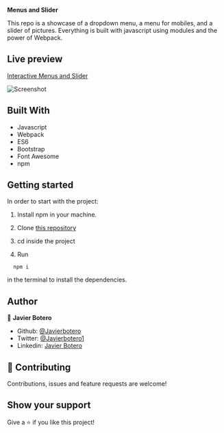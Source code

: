 **Menus and Slider**

This repo is a showcase of a dropdown menu, a menu for mobiles, and a slider of pictures. Everything is built with javascript using modules and the power of Webpack.

## Live preview

[Interactive Menus and Slider]()

![Screenshot]()

## Built With

- Javascript
- Webpack
- ES6
- Bootstrap
- Font Awesome
- npm

## Getting started

In order to start with the project:

1. Install npm in your machine.
2. Clone [this repository](https://github.com/javierbotero/Restaurant.git)
3. cd inside the project

4. Run
```
  npm i
```
in the terminal to install the dependencies.

## Author

👤 **Javier Botero**

- Github: [@Javierbotero](https://github.com/javierbotero)
- Twitter: [@Javierbotero1](https://twitter.com/JavierBotero1)
- Linkedin: [Javier Botero](https://www.linkedin.com/in/javierboterodev/)

## 🤝 Contributing

Contributions, issues and feature requests are welcome!

## Show your support

Give a ⭐️ if you like this project!
